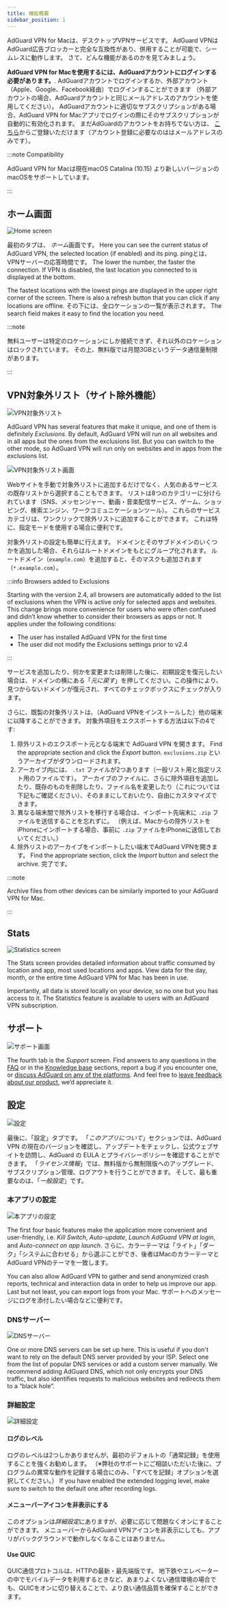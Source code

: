 ```yaml
---
title: 機能概要
sidebar_position: 1
---
```


AdGuard VPN for Macは、デスクトップVPNサービスです。 AdGuard VPNはAdGuard広告ブロッカーと完全な互換性があり、併用することが可能で、シームレスに動作します。 さて、どんな機能があるのかを見てみましょう。

**AdGuard VPN for Macを使用するには、AdGuardアカウントにログインする必要があります。**. AdGuardアカウントでログインするか、外部アカウント（Apple、Google、Facebook経由）でログインすることができます （外部アカウントの場合、AdGuardアカウントと同じメールアドレスのアカウントを使用してください）。 AdGuardアカウントに適切なサブスクリプションがある場合、AdGuard VPN for Macアプリでログインの際にそのサブスクリプションが自動的に有効化されます。 まだAdGuardのアカウントをお持ちでない方は、 [こちら](https://auth.adguard.com/registration.html)からご登録いただけます（アカウント登録に必要なのははメールアドレスのみです）。

:::note Compatibility

AdGuard VPN for Macは現在macOS Catalina (10.15) より新しいバージョンのmacOSをサポートしています。

:::

## ホーム画面

![Home screen](https://cdn.adguardvpn.com/content/kb/vpn/mac/vpn_main_new_en.jpeg)

最初のタブは、 *ホーム*画面です。 Here you can see the current status of AdGuard VPN, the selected location (if enabled) and its ping. pingとは、VPNサーバーの応答時間です。 The lower the number, the faster the connection. If VPN is disabled, the last location you connected to is displayed at the bottom.

The fastest locations with the lowest pings are displayed in the upper right corner of the screen. There is also a refresh button that you can click if any locations are offline. その下には、全ロケーションの一覧が表示されます。 The search field makes it easy to find the location you need.

:::note

無料ユーザーは特定のロケーションにしか接続できず、それ以外のロケーションはロックされています。 その上、無料版では月間3GBというデータ通信量制限があります。

:::

## VPN対象外リスト（サイト除外機能）

![VPN対象外リスト](https://cdn.adguardvpn.com/content/kb/vpn/mac/exclusions_new_en.png)

AdGuard VPN has several features that make it unique, and one of them is definitely *Exclusions*. By default, AdGuard VPN will run on all websites and in all apps but the ones from the exclusions list. But you can switch to the other mode, so AdGuard VPN will run only on websites and in apps from the exclusions list.

![VPN対象外リスト画面](https://cdn.adguardvpn.com/content/kb/vpn/mac/services_new_en.png)

Webサイトを手動で対象外リストに追加するだけでなく、人気のあるサービスの既存リストから選択することもできます。 リストは8つのカテゴリーに分けられています（SNS、メッセンジャー、動画・音楽配信サービス、ゲーム、ショッピング、検索エンジン、ワークコミュニケーションツール）。 これらのサービスカテゴリは、ワンクリックで除外リストに追加することができます。 これは特に、指定モードを使用する場合に便利です。

対象外リストの設定も簡単に行えます。 ドメインとそのサブドメインのいくつかを追加した場合、それらはルートドメインをもとにグループ化されます。 ルートドメイン（`example.com`）を追加すると、そのマスクも追加されます（`*.example.com`）。

:::info Browsers added to Exclusions

Starting with the version 2.4, all browsers are automatically added to the list of exclusions when the VPN is active only for selected apps and websites. This change brings more convenience for users who were often confused and didn’t know whether to consider their browsers as apps or not. It applies under the following conditions:

- The user has installed AdGuard VPN for the first time
- The user did not modify the Exclusions settings prior to v2.4

:::

サービスを追加したり、何かを変更または削除した後に、初期設定を復元したい場合は、ドメインの横にある「*元に戻す*」を押してください。この操作により、見つからないドメインが復元され、すべてのチェックボックスにチェックが入ります。

さらに、既製の対象外リストは、（AdGuard VPNをインストールした）他の端末に以降することができます。 対象外項目をエクスポートする方法は以下の4です:

1. 除外リストのエクスポート元となる端末で AdGuard VPN を開きます。 Find the appropriate section and click the *Export* button. `exclusions.zip` というアーカイブがダウンロードされます。
2. アーカイブ内には、 `.txt` ファイルが2つあります（一般リスト用と指定リスト用のファイルです）。 アーカイブのファイルに、さらに除外項目を追加したり、既存のものを削除したり、ファイル名を変更したり（これについては下記もご確認ください）、そのままにしておいたり、自由にカスタマイズできます。
3. 異なる端末間で除外リストを移行する場合は、インポート先端末に `.zip` ファイルを送信することを忘れずに。 （例えば、Macからの除外リストをiPhoneにインポートする場合、事前に `.zip` ファイルをiPhoneに送信しておいてください。）
4. 除外リストのアーカイブをインポートしたい端末でAdGuard VPNを開きます。 Find the appropriate section, click the *Import* button and select the archive. 完了です。

:::note

Archive files from other devices can be similarly imported to your AdGuard VPN for Mac.

:::

## Stats

![Statistics screen](https://cdn.adguardvpn.com/content/kb/vpn/mac/statistics_en.png)

The Stats screen provides detailed information about traffic consumed by location and app, most used locations and apps. View data for the day, month, or the entire time AdGuard VPN for Mac has been in use.

Importantly, all data is stored locally on your device, so no one but you has access to it. The Statistics feature is available to users with an AdGuard VPN subscription.

## サポート

![サポート画面](https://cdn.adguardvpn.com/content/kb/vpn/mac/support_new_en.png)

The fourth tab is the *Support* screen. Find answers to any questions in the [FAQ](https://adguard-vpn.com/welcome.html#faq) or in the [Knowledge base](/) sections, report a bug if you encounter one, or [discuss AdGuard on any of the platforms](https://adguard.com/discuss.html). And feel free to [leave feedback about our product](https://surveys.adguard.com/vpn_mac/form.html), we’d appreciate it.

## 設定

![設定](https://cdn.adguardvpn.com/content/kb/vpn/mac/settings_new_en.png)

最後に、「設定」タブです。 「*このアプリについて*」セクションでは、AdGuard VPN の現在のバージョンを確認し、アップデートをチェックし、公式ウェブサイトを訪問し、AdGuard の EULA とプライバシーポリシーを確認することができます。 「*ライセンス情報*」では、無料版から無制限版へのアップグレード、サブスクリプション管理、ログアウトを行うことができます。 そして、最も重要なのは、「*一般設定*」です。

### 本アプリの設定

![本アプリの設定](https://cdn.adguardvpn.com/content/kb/vpn/mac/general-settings_new_en.png)

The first four basic features make the application more convenient and user-friendly, i.e. *Kill Switch*, *Auto-update*, *Launch AdGuard VPN at login*, and *Auto-connect on app launch*. さらに、カラーテーマは「ライト」「ダーク」「システムに合わせる」から選ぶことができ、後者はMacのカラーテーマとAdGuard VPNのテーマを一致します。

You can also allow AdGuard VPN to gather and send anonymized crash reports, technical and interaction data in order to help us improve our app. Last but not least, you can export logs from your Mac. サポートへのメッセージにログを添付したい場合などに便利です。

### DNSサーバー

![DNSサーバー](https://cdn.adguardvpn.com/content/kb/vpn/mac/dns_new_en.png)

One or more DNS servers can be set up here. This is useful if you don't want to rely on the default DNS server provided by your ISP. Select one from the list of popular DNS services or add a custom server manually. We recommend adding AdGuard DNS, which not only encrypts your DNS traffic, but also identifies requests to malicious websites and redirects them to a “black hole”.

### 詳細設定

![詳細設定](https://cdn.adguardvpn.com/content/kb/vpn/mac/advanced-settings_new_en.png)

#### ログのレベル

ログのレベルは2つしかありませんが、最初のデフォルトの「通常記録」を使用することを強くお勧めします。 （※弊社のサポートにご相談いただいた後に、プログラムの異常な動作を記録する場合にのみ、「すべてを記録」オプションを選択してください。） If you have enabled the extended logging level, make sure to switch to the default one after recording logs.

#### メニューバーアイコンを非表示にする

このオプションは*詳細設定*にありますが、必要に応じて問題なくオンにすることができます。 メニューバーからAdGuard VPNアイコンを非表示にしても、アプリがバックグラウンドで動作しなくなることはありません。

#### Use QUIC

QUIC通信プロトコルは、HTTPの最新・最先端版です。 地下鉄やエレベーターの中でモバイルデータを利用するときなど、あまりよくない通信環境の場合でも、QUICをオンに切り替えることで、より良い通信品質を確保することができます。
